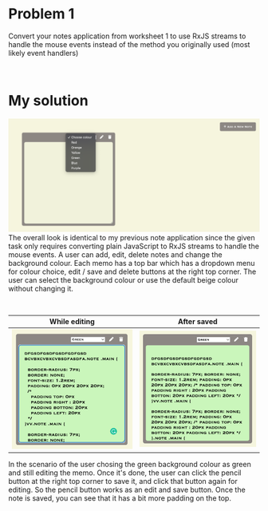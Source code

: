 # Problem 1
Convert your notes application from worksheet 1 to use RxJS streams to handle the
mouse events instead of the method you originally used (most likely event handlers)

</br>

# My solution
![Sketch](/images/n1.png)
The overall look is identical to my previous note application since the given task only requires converting plain JavaScript to RxJS streams to handle the mouse events. A user can add, edit, delete notes and change the background colour. Each memo has a top bar which has a dropdown menu for colour choice, edit / save and delete buttons at the right top corner. The user can select the background colour or use the default beige colour without changing it.

</br>


While editing            |  After saved
:----------------------:|:-------------------------:
![Sketch](/images/n2.png)|![Sketch](/images/n3.png)


In the scenario of the user chosing the green background colour as green and still editing the memo. Once it's done, the user can click the pencil button at the right top corner to save it, and click that button again for editing. So the pencil button works as an edit and save button. Once the note is saved, you can see that it has a bit more padding on the top.
